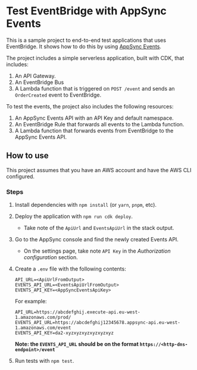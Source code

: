 # Test EventBridge with AppSync Events

This is a sample project to end-to-end test applications that uses EventBridge. It shows how to do this by using [AppSync Events](https://docs.aws.amazon.com/appsync/latest/eventapi/event-api-welcome.html).

The project includes a simple serverless application, built with CDK, that includes:

1. An API Gateway.
2. An EventBridge Bus
3. A Lambda function that is triggered on `POST /event` and sends an `OrderCreated` event to EventBridge.

To test the events, the project also includes the following resources:
1. An AppSync Events API with an API Key and default namespace.
2. An EventBridge Rule that forwards all events to the Lambda function.
3. A Lambda function that forwards events from EventBridge to the AppSync Events API.

## How to use

This project assumes that you have an AWS account and have the AWS CLI configured.

### Steps

1. Install dependencies with `npm install` (or `yarn`, `pnpm`, etc).
2. Deploy the application with `npm run cdk deploy`.
    - Take note of the `ApiUrl` and `EventsApiUrl` in the stack output.
3. Go to the AppSync console and find the newly created Events API.
    - On the settings page, take note `API Key` in the *Authorization configuration* section.
4. Create a `.env` file with the following contents:
    ```
    API_URL=<ApiUrlFromOutput>
    EVENTS_API_URL=<EventsApiUrlFromOutput>
    EVENTS_API_KEY=<AppSyncEventsApiKey>
    ```

    For example:
    ```
    API_URL=https://abcdefghij.execute-api.eu-west-1.amazonaws.com/prod/
    EVENTS_API_URL=https://abcdefghij12345678.appsync-api.eu-west-1.amazonaws.com/event
    EVENTS_API_KEY=da2-xyzxyzxyzxyzxyzxyz
    ```

   **Note: the `EVENTS_API_URL` should be on the format `https://<http-dns-endpoint>/event`**
5. Run tests with `npm test`.
